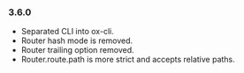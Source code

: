 
### 3.6.0
- Separated CLI into ox-cli.
- Router hash mode is removed.
- Router trailing option removed.
- Router.route.path is more strict and accepts relative paths.
